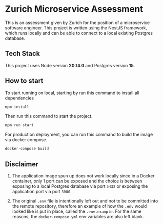 # Zurich Microservice Assessment

This is an assessment given by Zurich for the position of a microservice software engineer. This project is written using the NestJS framework, which runs locally and can be able to connect to a local existing Postgres database.


## Tech Stack

This project uses Node version **20.14.0** and Postgres version **15**.


## How to start
To start running on local, starting by run this command to install all dependencies
```bash
npm install
```


Then run this command to start the project.
```bash
npm run start
```

For production deployment, you can run this command to build the image via docker compose.
```bash
docker-compose build
```

## Disclaimer
1. The application image spun up does not work locally since in a Docker container, only 1 port can be exposed and the choice is between exposing to a local Postgres database via port `5432` or exposing the application port via port `3000`.

2. The original `.env` file is intentionally left out and not to be committed into the remote repository, therefore an example of how the `.env` would looked like is put in place, called the `.env.example`. For the same reasons, the `docker-compose.yml` env variables are also left blank.